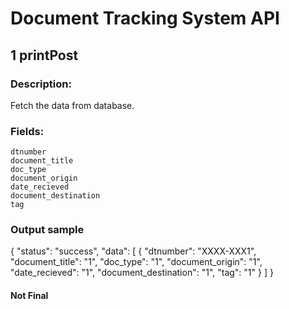 # Document Tracking System API



## 1 printPost

### Description:
Fetch the data from database.

### Fields:
    dtnumber
    document_title
    doc_type
    document_origin
    date_recieved
    document_destination
    tag


### Output sample

{
    "status": "success",
    "data": [
        {
            "dtnumber": "XXXX-XXX1",
            "document_title": "1",
            "doc_type": "1",
            "document_origin": "1",
            "date_recieved": "1",
            "document_destination": "1",
            "tag": "1"
        }
    ]
}



#### Not Final
